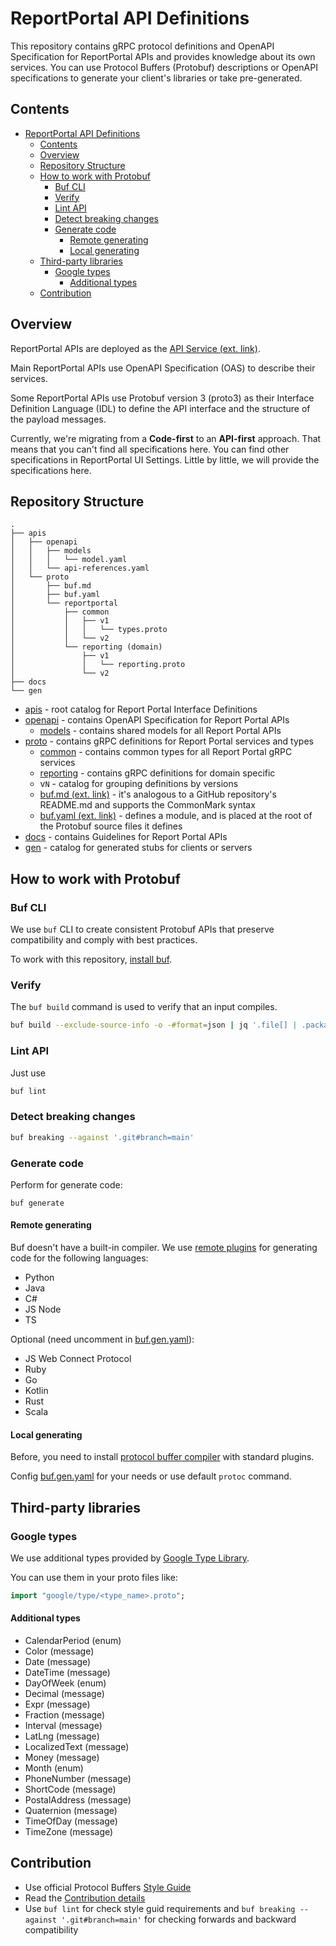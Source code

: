 # ReportPortal API Definitions

This repository contains gRPC protocol definitions and OpenAPI Specification for ReportPortal APIs
and provides knowledge about its own services.
You can use Protocol Buffers (Protobuf) descriptions or OpenAPI specifications to generate your
client's libraries or take pre-generated.

## Contents

- [ReportPortal API Definitions](#reportportal-api-definitions)
  - [Contents](#contents)
  - [Overview](#overview)
  - [Repository Structure](#repository-structure)
  - [How to work with Protobuf](#how-to-work-with-protobuf)
    - [Buf CLI](#buf-cli)
    - [Verify](#verify)
    - [Lint API](#lint-api)
    - [Detect breaking changes](#detect-breaking-changes)
    - [Generate code](#generate-code)
      - [Remote generating](#remote-generating)
      - [Local generating](#local-generating)
  - [Third-party libraries](#third-party-libraries)
    - [Google types](#google-types)
      - [Additional types](#additional-types)
  - [Contribution](#contribution)

## Overview

ReportPortal APIs are deployed as the
[API Service (ext. link)](https://github.com/reportportal/service-api).

Main ReportPortal APIs use OpenAPI Specification (OAS) to describe their services.

Some ReportPortal APIs use Protobuf version 3 (proto3) as their Interface Definition
Language (IDL) to define the API interface and the structure of the payload messages.

Currently, we're migrating from a **Code-first** to an **API-first** approach.
That means that you can't find all specifications here. You can find other specifications
in ReportPortal UI Settings. Little by little, we will provide the specifications here.

## Repository Structure

```tree
.
├── apis
│   ├── openapi
│   │   ├── models
│   │   │   └── model.yaml
│   │   └── api-references.yaml
│   └── proto
│       ├── buf.md
│       ├── buf.yaml
│       └── reportportal
│           ├── common
│           │   ├── v1
│           │   │   └── types.proto
│           │   └── v2
│           └── reporting (domain)
│               ├── v1
│               │   └── reporting.proto
│               └── v2
├── docs
└── gen
```

- [apis](/apis/) - root catalog for Report Portal Interface Definitions
- [openapi](/apis/openapi/) - contains OpenAPI Specification for Report Portal APIs
  - [models](/apis/openapi/models/) - contains shared models for all Report Portal APIs
- [proto](/apis/proto/) - contains gRPC definitions for Report Portal services and types
  - [common](/apis/proto/reportportal/common/) - contains common types for all Report Portal gRPC services
  - [reporting](/apis/proto/reportportal/reporting/) - contains gRPC definitions for domain specific
  - v`N` - catalog for grouping definitions by versions
  - [buf.md (ext. link)](https://docs.buf.build/bsr/documentation) - it's analogous to a GitHub repository's
README.md and supports the CommonMark syntax
  - [buf.yaml (ext. link)](https://docs.buf.build/configuration/v1/buf-yaml) - defines a module, and is placed at
the root of the Protobuf source files it defines
- [docs](/docs/) - contains Guidelines for Report Portal APIs
- [gen](/gen/) - catalog for generated stubs for clients or servers

## How to work with Protobuf

### Buf CLI

We use `buf` CLI to create consistent Protobuf APIs that preserve compatibility and comply with best practices.

To work with this repository, [install buf](https://docs.buf.build/installation).

### Verify

The `buf build` command is used to verify that an input compiles.

```bash
buf build --exclude-source-info -o -#format=json | jq '.file[] | .package'
```

### Lint API

Just use

```bash
buf lint
```

### Detect breaking changes

```bash
buf breaking --against '.git#branch=main'
```

### Generate code

Perform for generate code:

```shell
buf generate
```

#### Remote generating

Buf doesn't have a built-in compiler. We use [remote plugins](https://docs.buf.build/bsr/remote-generation/overview)
for generating code for the following languages:

- Python
- Java
- C#
- JS Node
- TS

Optional (need uncomment in [buf.gen.yaml](./buf.gen.yaml)):

- JS Web Connect Protocol
- Ruby
- Go
- Kotlin
- Rust
- Scala

#### Local generating

Before, you need to install [protocol buffer compiler](https://grpc.io/docs/protoc-installation/)
with standard plugins.

Config [buf.gen.yaml](./buf.gen.yaml) for your needs or use default `protoc` command.

## Third-party libraries

### Google types

We use additional types provided by
[Google Type Library](https://buf.build/googleapis/googleapis/docs/main:google.type).

You can use them in your proto files like:

```proto
import "google/type/<type_name>.proto";
```

#### Additional types

- CalendarPeriod (enum)
- Color (message)
- Date (message)
- DateTime (message)
- DayOfWeek (enum)
- Decimal (message)
- Expr (message)
- Fraction (message)
- Interval (message)
- LatLng (message)
- LocalizedText (message)
- Money (message)
- Month (enum)
- PhoneNumber (message)
- ShortCode (message)
- PostalAddress (message)
- Quaternion (message)
- TimeOfDay (message)
- TimeZone (message)

## Contribution

- Use official Protocol Buffers [Style Guide](https://developers.google.com/protocol-buffers/docs/style)
- Read the [Contribution details](https://github.com/reportportal/reportportal/wiki/Contribution)
- Use `buf lint` for check style guid requirements and `buf breaking --against '.git#branch=main'`
for checking forwards and backward compatibility
